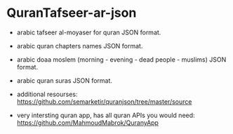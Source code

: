 # QuranTafseer-ar-json

* arabic tafseer al-moyaser for quran JSON format.

* arabic quran chapters names JSON format.

* arabic doaa moslem (morning - evening - dead people - muslims) JSON format.

* arabic quran suras JSON format.

* additional resourses: https://github.com/semarketir/quranjson/tree/master/source

* very intersting quran app, has all quran APIs you would need: https://github.com/MahmoudMabrok/QuranyApp

